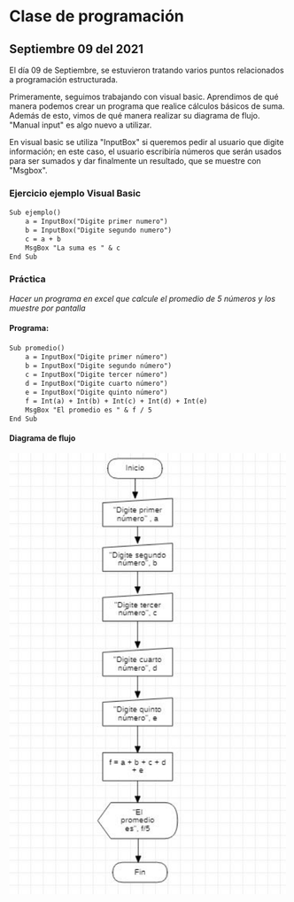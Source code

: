 # Clase de programación

## Septiembre 09 del 2021

El día 09 de Septiembre, se estuvieron tratando varios puntos relacionados a programación estructurada. 

Primeramente, seguimos trabajando con visual basic. Aprendimos de qué manera podemos crear un programa que realice cálculos básicos de suma. Además de esto, vimos de qué manera realizar su diagrama de flujo.  "Manual input" es algo nuevo a utilizar. 

En visual basic se utiliza "InputBox" si queremos pedir al usuario que digite información; en este caso, el usuario escribiría números que serán usados para ser sumados y dar finalmente un resultado, que se muestre con "Msgbox". 



### Ejercicio ejemplo Visual Basic

```
Sub ejemplo()
    a = InputBox("Digite primer numero")
    b = InputBox("Digite segundo numero")
    c = a + b
    MsgBox "La suma es " & c
End Sub
```

### Práctica

_Hacer un programa en excel que calcule el promedio de 5 números y los muestre por pantalla_

#### Programa:

```
Sub promedio()
    a = InputBox("Digite primer número")
    b = InputBox("Digite segundo número")
    c = InputBox("Digite tercer número")
    d = InputBox("Digite cuarto número")
    e = InputBox("Digite quinto número")
    f = Int(a) + Int(b) + Int(c) + Int(d) + Int(e)
    MsgBox "El promedio es " & f / 5
End Sub
```

#### Diagrama de flujo

<img src="imgsept/promediodiagramadeflujo.JPG" width=500>





